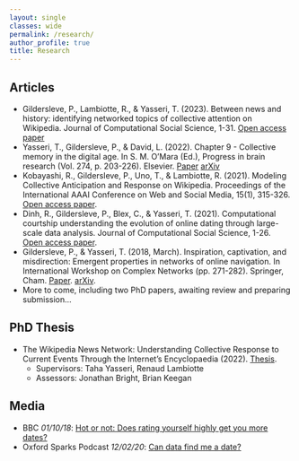 ```yaml
---
layout: single
classes: wide
permalink: /research/
author_profile: true
title: Research
---
```


## Articles
- Gildersleve, P., Lambiotte, R., & Yasseri, T. (2023). Between news and history: identifying networked topics of collective attention on Wikipedia. Journal of Computational Social Science, 1-31. [Open access paper](https://link.springer.com/article/10.1007/s42001-023-00215-w)
- Yasseri, T., Gildersleve, P., & David, L. (2022). Chapter 9 - Collective memory in the digital age. In S. M. O’Mara (Ed.), Progress in brain research (Vol. 274, p. 203-226). Elsevier. [Paper](https://www.sciencedirect.com/science/article/pii/S0079612322001571) [arXiv](https://arxiv.org/abs/2207.01042)
- Kobayashi, R., Gildersleve, P., Uno, T., & Lambiotte, R. (2021). Modeling Collective Anticipation and Response on Wikipedia. Proceedings of the International AAAI Conference on Web and Social Media, 15(1), 315-326. [Open access paper](https://ojs.aaai.org/index.php/ICWSM/article/view/18063).
- Dinh, R., Gildersleve, P., Blex, C., & Yasseri, T. (2021). Computational courtship understanding the evolution of online dating through large-scale data analysis. Journal of Computational Social Science, 1-26. [Open access paper](https://link.springer.com/article/10.1007/s42001-021-00132-w).
- Gildersleve, P., & Yasseri, T. (2018, March). Inspiration, captivation, and misdirection: Emergent properties in networks of online navigation. In International Workshop on Complex Networks (pp. 271-282). Springer, Cham. [Paper](https://link.springer.com/chapter/10.1007/978-3-319-73198-8_23). [arXiv](https://arxiv.org/abs/1710.03326).
- More to come, including two PhD papers, awaiting review and preparing submission...

## PhD Thesis

- The Wikipedia News Network: Understanding Collective Response to Current Events Through the Internet’s Encyclopaedia (2022). [Thesis](https://ora.ox.ac.uk/objects/uuid:3f3a8f39-a84c-4a15-abd2-b757ab2256d0).
  - Supervisors: Taha Yasseri, Renaud Lambiotte
  - Assessors: Jonathan Bright, Brian Keegan 

## Media

- BBC _01/10/18_: [Hot or not: Does rating yourself highly get you more dates?](https://www.bbc.com/news/av/technology-45700838/hot-or-not-does-rating-yourself-highly-get-you-more-dates)
- Oxford Sparks Podcast _12/02/20_: [Can data find me a date?](https://www.oxfordsparks.ox.ac.uk/content/can-data-find-me-date)
